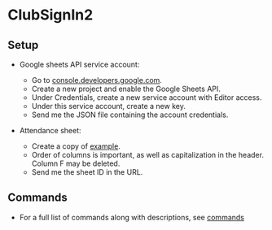 # ClubSignIn2

## Setup

- Google sheets API service account:
    - Go to [console.developers.google.com](console.developers.google.com).
    - Create a new project and enable the Google Sheets API.
    - Under Credentials, create a new service account with Editor access.
    - Under this service account, create a new key.
    - Send me the JSON file containing the account credentials.

- Attendance sheet:
    - Create a copy of [example](https://docs.google.com/spreadsheets/d/1SQ-KhCJfa8mjXTG9EQ3gLa5h1CCn-Wyae8wl4KhuS_M/edit?usp=sharing).
    - Order of columns is important, as well as capitalization in the header. Column F may be deleted.
    - Send me the sheet ID in the URL.

## Commands
- For a full list of commands along with descriptions, see [commands](commands.md)
